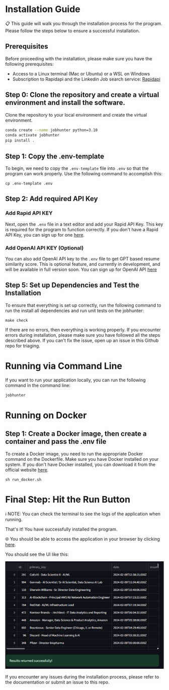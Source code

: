 # Installation Guide

📋 This guide will walk you through the installation process for the program. Please follow the steps below to ensure a successful installation.

## Prerequisites

Before proceeding with the installation, please make sure you have the following prerequisites:

- Access to a Linux terminal (Mac or Ubuntu) or a WSL on Windows
- Subscription to Rapidapi and the Linkedin Job search service: [Rapidapi](https://rapidapi.com/jaypat87/api/linkedin-jobs-search)

## Step 0: Clone the repository and create a virtual environment and install the software.

Clone the repository to your local environment and create the virtual environment.

```bash
conda create --name jobhunter python=3.10
conda activate jobhunter
pip install .
```

## Step 1: Copy the .env-template

To begin, we need to copy the `.env-template` file into `.env` so that the program can work properly. Use the following command to accomplish this:

```shell
cp .env-template .env
```

## Step 2: Add required API Key
### Add Rapid API KEY
Next, open the `.env` file in a text editor and add your Rapid API Key. This key is required for the program to function correctly. If you don't have a Rapid API Key, you can sign up for one [here](https://www.rapidapi.com/).

### Add OpenAI API KEY (Optional)
You can also add OpenAI API key to the `.env` file to get GPT based resume similarity score. This is optional feature, and currently in development, and will be available in full version soon. You can sign up for OpenAI API [here](https://platform.openai.com/apps)


## Step 5: Set up Dependencies and Test the Installation

To ensure that everything is set up correctly, run the following command to run the install all dependencies and run unit tests on the jobhunter:

```shell
make check
```

If there are no errors, then everything is working properly. If you encounter errors during installation, please make sure you have followed all the steps described above. If you can't fix the issue, open up an issue in this Github repo for triaging.

# Running via Command Line

If you want to run your application locally, you can run the following command in the command line:

```bash
jobhunter
```

# Running on Docker

## Step 1: Create a Docker image, then create a container and pass the .env file

To create a Docker image, you need to run the appropriate Docker command on the Dockerfile. Make sure you have Docker installed on your system. If you don't have Docker installed, you can download it from the official website [here](https://www.docker.com/products/docker-desktop).

```shell
sh run_docker.sh
```

# Final Step: Hit the Run Button

ℹ️ NOTE: You can check the terminal to see the logs of the application when running.

That's it! You have successfully installed the program. 

🌐 You should be able to access the application in your browser by clicking [here](http://localhost:8501/).

You should see the UI like this:

![Alt](images/image_ui_job_search_results.png)

If you encounter any issues during the installation process, please refer to the documentation or submit an issue to this repo.
